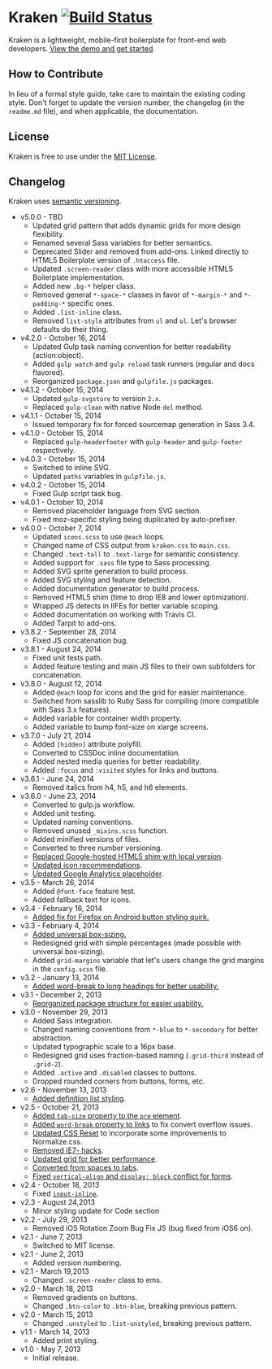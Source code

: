# Kraken [![Build Status](https://travis-ci.org/cferdinandi/kraken.svg)](https://travis-ci.org/cferdinandi/kraken)
Kraken is a lightweight, mobile-first boilerplate for front-end web developers. [View the demo and get started](http://cferdinandi.github.com/kraken/).


## How to Contribute

In lieu of a formal style guide, take care to maintain the existing coding style. Don't forget to update the version number, the changelog (in the `readme.md` file), and when applicable, the documentation.


## License

Kraken is free to use under the [MIT License](http://gomakethings.com/mit/).


## Changelog

Kraken uses [semantic versioning](http://semver.org/).

* v5.0.0 - TBD
	* Updated grid pattern that adds dynamic grids for more design flexibility.
	* Renamed several Sass variables for better semantics.
	* Deprecated Slider and removed from add-ons. Linked directly to HTML5 Boilerplate version of `.htaccess` file.
	* Updated `.screen-reader` class with more accessible HTML5 Boilerplate implementation.
	* Added new `.bg-*` helper class.
	* Removed general `*-space-*` classes in favor of `*-margin-*` and `*-padding-*` specific ones.
	* Added `.list-inline` class.
	* Removed `list-style` attributes from `ul` and `ol`. Let's browser defaults do their thing.
* v4.2.0 - October 16, 2014
	* Updated Gulp task naming convention for better readability (action:object).
	* Added `gulp watch` and `gulp reload` task runners (regular and docs flavored).
	* Reorganized `package.json` and `gulpfile.js` packages.
* v4.1.2 - October 15, 2014
	* Updated `gulp-svgstore` to version `2.x`.
	* Replaced `gulp-clean` with native Node `del` method.
* v4.1.1 - October 15, 2014
	* Issued temporary fix for forced sourcemap generation in Sass 3.4.
* v4.1.0 - October 15, 2014
	* Replaced `gulp-headerfooter` with `gulp-header` and `gulp-footer` respectively.
* v4.0.3 - October 15, 2014
	* Switched to inline SVG.
	* Updated `paths` variables in  `gulpfile.js`.
* v4.0.2 - October 15, 2014
	* Fixed Gulp script task bug.
* v4.0.1 - October 10, 2014
	* Removed placeholder language from SVG section.
	* Fixed moz-specific styling being duplicated by auto-prefixer.
* v4.0.0 - October 7, 2014
	* Updated `icons.scss` to use `@each` loops.
	* Changed name of CSS output from `kraken.css` to `main.css`.
	* Changed `.text-tall` to `.text-large` for semantic consistency.
	* Added support for `.sass` file type to Sass processing.
	* Added SVG sprite generation to build process.
	* Added SVG styling and feature detection.
	* Added documentation generator to build process.
	* Removed HTML5 shim (time to drop IE8 and lower optimization).
	* Wrapped JS detects in IIFEs for better variable scoping.
	* Added documentation on working with Travis CI.
	* Added Tarpit to add-ons.
* v3.8.2 - September 28, 2014
	* Fixed JS concatenation bug.
* v3.8.1 - August 24, 2014
	* Fixed unit tests path.
	* Added feature testing and main JS files to their own subfolders for concatenation.
* v3.8.0 - August 12, 2014
	* Added `@each` loop for icons and the grid for easier maintenance.
	* Switched from sasslib to Ruby Sass for compiling (more compatible with Sass 3.x features).
	* Added variable for container width property.
	* Added variable to bump font-size on xlarge screens.
* v3.7.0 - July 21, 2014
	* Added `[hidden]` attribute polyfill.
	* Converted to CSSDoc inline documentation.
	* Added nested media queries for better readability.
	* Added `:focus` and `:visited` styles for links and buttons.
* v3.6.1 - June 24, 2014
	* Removed italics from h4, h5, and h6 elements.
* v3.6.0 - June 23, 2014
	* Converted to gulp.js workflow.
	* Added unit testing.
	* Updated naming conventions.
	* Removed unused `_mixins.scss` function.
	* Added minified versions of files.
	* Converted to three number versioning.
	* [Replaced Google-hosted HTML5 shim with local version](https://github.com/cferdinandi/kraken/issues/60).
	* [Updated icon recommendations](https://github.com/cferdinandi/kraken/issues/59).
	* [Updated Google Analytics placeholder](https://github.com/cferdinandi/kraken/issues/66).
* v3.5 - March 26, 2014
	* Added `@font-face` feature test.
	* Added fallback text for icons.
* v3.4 - February 16, 2014
	* [Added fix for Firefox on Android button styling quirk.](https://github.com/cferdinandi/kraken/pull/36)
* v3.3 - February 4, 2014
	* [Added universal box-sizing.](https://github.com/cferdinandi/kraken/issues/32)
	* Redesigned grid with simple percentages (made possible with universal box-sizing).
	* Added `grid-margins` variable that let's users change the grid margins in the `config.scss` file.
* v3.2 - January 13, 2014
	* [Added word-break to long headings for better usability.](https://github.com/cferdinandi/kraken/issues/27)
* v3.1 - December 2, 2013
	* [Reorganized package structure for easier usability.](https://github.com/cferdinandi/kraken/issues/21)
* v3.0 - November 29, 2013
	* Added Sass integration.
	* Changed naming conventions from `*-blue` to `*-secondary` for better abstraction.
	* Updated typographic scale to a 16px base.
	* Redesigned grid uses fraction-based naming (`.grid-third` instead of  `.grid-2`).
	* Added `.active` and `.disabled` classes to buttons.
	* Dropped rounded corners from buttons, forms, etc.
* v2.6 - November 13, 2013
	* [Added definition list styling](https://github.com/cferdinandi/kraken/issues/14).
* v2.5 - October 21, 2013
	* [Added `tab-size` property to the `pre` element](https://github.com/cferdinandi/kraken/issues/12).
	* [Added `word-break` property to links](https://github.com/cferdinandi/kraken/issues/5) to fix convert overflow issues.
	* [Updated CSS Reset](https://github.com/cferdinandi/kraken/issues/8) to incorporate some improvements to Normalize.css.
	* [Removed IE7- hacks](https://github.com/cferdinandi/kraken/issues/7).
	* [Updated grid for better performance](https://github.com/cferdinandi/kraken/issues/9).
	* [Converted from spaces to tabs](https://github.com/cferdinandi/kraken/issues/11).
	* [Fixed `vertical-align` and `display: block` conflict for forms](https://github.com/cferdinandi/kraken/issues/13).
* v2.4 - October 18, 2013
	* Fixed [`input-inline`](https://github.com/cferdinandi/kraken/issues/6).
* v2.3 - August 24,2013
	* Minor styling update for Code section
* v2.2 - July 29, 2013
	* Removed iOS Rotation Zoom Bug Fix JS (bug fixed from iOS6 on).
* v2.1 - June 7, 2013
	* Switched to MIT license.
* v2.1 - June 2, 2013
	* Added version numbering.
* v2.1 - March 19,2013
	* Changed `.screen-reader` class to ems.
* v2.0 - March 18, 2013
	* Removed gradients on buttons.
	* Changed `.btn-color` to `.btn-blue`, breaking previous pattern.
* v2.0 - March 15, 2013
	* Changed `.unstyled` to `.list-unstyled`, breaking previous pattern.
* v1.1 - March 14, 2013
	* Added print styling.
* v1.0 - May 7, 2013
	* Initial release.